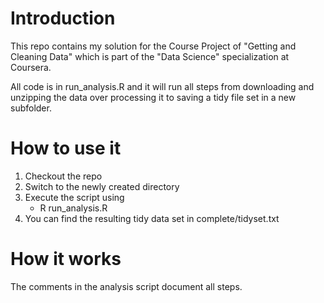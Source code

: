 # Introduction 
This repo contains my solution for the Course Project of "Getting and Cleaning Data"
which is part of the "Data Science" specialization at Coursera.

All code is in run_analysis.R and it will run all steps from downloading and unzipping
the data over processing it to saving a tidy file set in a new subfolder.

# How to use it
1. Checkout the repo
2. Switch to the newly created directory
3. Execute the script using
    - R run_analysis.R
4. You can find the resulting tidy data set in complete/tidyset.txt

# How it works
The comments in the analysis script document all steps.